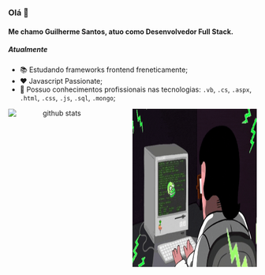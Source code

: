 ### Olá 👋

#### Me chamo Guilherme Santos, atuo como Desenvolvedor Full Stack.

##### Atualmente

- :books: Estudando frameworks frontend freneticamente;
- :heart: Javascript Passionate;
- :rocket: Possuo conhecimentos profissionais nas tecnologias: `.vb`, `.cs`, `.aspx`, `.html`, `.css`, `.js`, `.sql`, `.mongo`;

<p align="center">
<img align="right" alt="GIF" src="https://github.com/Pride7K/imagens/blob/master/giphy.gif?raw=true" width="50%" height="320" />
<img align="left" width="40%" height="50%"  src="https://github-readme-stats.vercel.app/api?username=pride7k&show_icons=true&theme=dracula" alt="github stats">
</p>
